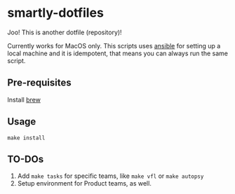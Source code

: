 # smartly-dotfiles

Joo! This is another dotfile (repository)!

Currently works for MacOS only. This scripts uses [ansible](https://ansible.com) for setting up a local machine and it is idempotent, that means you can always run the same script.
## Pre-requisites

Install [brew](https://brew.sh)
## Usage

```
make install
```

## TO-DOs

1. Add `make tasks` for specific teams, like `make vfl` or `make autopsy`
2. Setup environment for Product teams, as well.